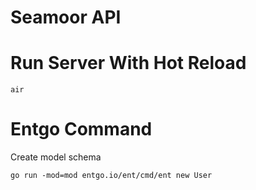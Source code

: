 # Seamoor API

# Run Server With Hot Reload
```
air
```

# Entgo Command
Create model schema
```
go run -mod=mod entgo.io/ent/cmd/ent new User
```